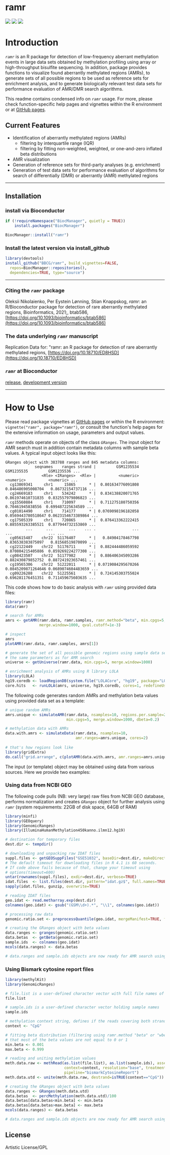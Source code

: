 ramr
========

[![](https://github.com/BBCG/ramr/workflows/R-CMD-check-bioc/badge.svg)](https://github.com/BBCG/ramr/actions)
[![](https://codecov.io/gh/BBCG/ramr/branch/devel/graph/badge.svg)](https://app.codecov.io/gh/BBCG/ramr/tree/devel)
[![](https://bioconductor.org/shields/years-in-bioc/ramr.svg)](https://bioconductor.org/packages/release/bioc/html/ramr.html)

# Introduction

*`ramr`* is an R package for detection of low-frequency aberrant methylation events in large data sets
obtained by methylation profiling using array or high-throughput bisulfite sequencing. In addition, package provides
functions to visualize found aberrantly methylated regions (AMRs), to generate sets of all possible regions to be used
as reference sets for enrichment analysis, and to generate biologically relevant test data sets for
performance evaluation of AMR/DMR search algorithms.

This readme contains condensed info on *`ramr`* usage. For more, please check function-specific help pages and vignettes within the R environment or at [GitHub pages](https://bbcg.github.io/ramr/articles/ramr.html).

## Current Features

 * Identification of aberrantly methylated regions (AMRs)
   - filtering by interquartile range (IQR)
   - filtering by fitting non-weighted, weighted, or one-and-zero inflated beta distributions
 * AMR visualization
 * Generation of reference sets for third-party analyses (e.g. enrichment)
 * Generation of test data sets for performance evaluation of algorithms for search of differentially (DMR) or aberrantly (AMR) methylated regions

-------

## Installation

### install via Bioconductor
```r
if (!requireNamespace("BiocManager", quietly = TRUE))
    install.packages("BiocManager")

BiocManager::install("ramr")
```

### Install the latest version via install_github
```r
library(devtools)
install_github("BBCG/ramr", build_vignettes=FALSE,
  repos=BiocManager::repositories(),
  dependencies=TRUE, type="source")
```


-------

### Citing the *`ramr`* package
Oleksii Nikolaienko, Per Eystein Lønning, Stian Knappskog, *ramr*: an R/Bioconductor package for detection of rare aberrantly methylated regions, Bioinformatics, 2021;, btab586, [https://doi.org/10.1093/bioinformatics/btab586](https://doi.org/10.1093/bioinformatics/btab586)

### The data underlying *`ramr`* manuscript
Replication Data for: "ramr: an R package for detection of rare aberrantly methylated regions, [https://doi.org/10.18710/ED8HSD](https://doi.org/10.18710/ED8HSD)

### *`ramr`* at Bioconductor
[release](https://bioconductor.org/packages/release/bioc/html/ramr.html), 
[development version](https://bioconductor.org/packages/devel/bioc/html/ramr.html)

-------

# How to Use

Please read package vignettes
at [GitHub pages](https://bbcg.github.io/ramr/articles/ramr.html)
or within the R environment: `vignette("ramr", package="ramr")`, or
consult the function's help pages for the extensive information on usage,
parameters and output values.

*`ramr`* methods operate on objects of the class *`GRanges`*. The input object for AMR search must in addition contain metadata columns with sample beta values. A typical input object looks like this:

```
GRanges object with 383788 ranges and 845 metadata columns:
             seqnames    ranges strand |         GSM1235534         GSM1235535         GSM1235536 ...
                <Rle> <IRanges>  <Rle> |          <numeric>          <numeric>          <numeric> ...
  cg13869341     chr1     15865      * |  0.801634776091808  0.846486905008704   0.86732154737116 ...
  cg24669183     chr1    534242      * |  0.834138820071765  0.861974610731835  0.832557979806823 ...
  cg15560884     chr1    710097      * |  0.711275180750356   0.70461945838556  0.699487225634589 ...
  cg01014490     chr1    714177      * | 0.0769098196182058 0.0569443780518647 0.0623154673389864 ...
  cg17505339     chr1    720865      * |  0.876413362222415  0.885593263385521  0.877944732153869 ...
         ...      ...       ...    ... .                ...                ...                ... ...
  cg05615487    chr22  51176407      * |   0.84904178467798  0.836538383875097   0.81568519870099 ...
  cg22122449    chr22  51176711      * |  0.882444486059592  0.870804215405886  0.859269224277308 ...
  cg08423507    chr22  51177982      * |  0.886406345093286  0.882430879852752  0.887241923657461 ...
  cg19565306    chr22  51222011      * | 0.0719084295670266 0.0845209871264646 0.0689074604483659 ...
  cg09226288    chr22  51225561      * |  0.724145303755024  0.696281176451351  0.711459675603635 ...

```

This code shows how to do basic analysis with *`ramr`* using provided data files:

```r
library(ramr)
data(ramr)

# search for AMRs
amrs <- getAMR(ramr.data, ramr.samples, ramr.method="beta", min.cpgs=5,
               merge.window=1000, qval.cutoff=1e-3)

# inspect
amrs
plotAMR(ramr.data, ramr.samples, amrs[1])

# generate the set of all possible genomic regions using sample data set and
# the same parameters as for AMR search
universe <- getUniverse(ramr.data, min.cpgs=5, merge.window=1000)

# enrichment analysis of AMRs using R library LOLA
library(LOLA)
hg19.coredb <- loadRegionDB(system.file("LOLACore", "hg19", package="LOLA"))
core.hits   <- runLOLA(amrs, universe, hg19.coredb, cores=1, redefineUserSets=TRUE)
```

The following code generates random AMRs and methylation beta values using provided data set as a template:

```r
# unique random AMRs
amrs.unique <- simulateAMR(ramr.data, nsamples=10, regions.per.sample=2,
                           min.cpgs=5, merge.window=1000, dbeta=0.2)

# methylation data with AMRs
data.with.amrs <- simulateData(ramr.data, nsamples=10,
                               amr.ranges=amrs.unique, cores=2)
  
# that's how regions look like
library(gridExtra)
do.call("grid.arrange", c(plotAMR(data.with.amrs, amr.ranges=amrs.unique[1:2]), ncol=2))
```


The input (or template) object may be obtained using data from various sources. Here we provide two examples:

### Using data from NCBI GEO

The following code pulls (NB: very large) raw files from NCBI GEO database, performs normalization and creates *`GRanges`* object for further analysis using *`ramr`* (system requirements: 22GB of disk space, 64GB of RAM)
```r
library(minfi)
library(GEOquery)
library(GenomicRanges)
library(IlluminaHumanMethylation450kanno.ilmn12.hg19)

# destination for temporary files
dest.dir <- tempdir()

# downloading and unpacking raw IDAT files
suppl.files <- getGEOSuppFiles("GSE51032", baseDir=dest.dir, makeDirectory=FALSE, filter_regex="RAW")
# The default timeout for downloading files in R 4.1 is 60 seconds.
# If code above fails because of that, change your timeout using 
# options(timeout=600)
untar(rownames(suppl.files), exdir=dest.dir, verbose=TRUE)
idat.files  <- list.files(dest.dir, pattern="idat.gz$", full.names=TRUE)
sapply(idat.files, gunzip, overwrite=TRUE)

# reading IDAT files
geo.idat <- read.metharray.exp(dest.dir)
colnames(geo.idat) <- gsub("(GSM\\d+).*", "\\1", colnames(geo.idat))

# processing raw data
genomic.ratio.set <- preprocessQuantile(geo.idat, mergeManifest=TRUE, fixOutliers=TRUE)

# creating the GRanges object with beta values
data.ranges <- granges(genomic.ratio.set)
data.betas  <- getBeta(genomic.ratio.set)
sample.ids  <- colnames(geo.idat)
mcols(data.ranges) <- data.betas

# data.ranges and sample.ids objects are now ready for AMR search using ramr
```

### Using Bismark cytosine report files

```r
library(methylKit)
library(GenomicRanges)

# file.list is a user-defined character vector with full file names of Bismark cytosine report files
file.list

# sample.ids is a user-defined character vector holding sample names
sample.ids

# methylation context string, defines if the reads covering both strands will be merged
context <- "CpG"

# fitting beta distribution (filtering using ramr.method "beta" or "wbeta") requires
# that most of the beta values are not equal to 0 or 1
min.beta <- 0.001
max.beta <- 0.999

# reading and uniting methylation values
meth.data.raw <- methRead(as.list(file.list), as.list(sample.ids), assembly="hg19", header=TRUE,
                          context=context, resolution="base", treatment=rep(0,length(sample.ids)),
                          pipeline="bismarkCytosineReport")
meth.data.utd <- unite(meth.data.raw, destrand=isTRUE(context=="CpG"))

# creating the GRanges object with beta values
data.ranges <- GRanges(meth.data.utd)
data.betas  <- percMethylation(meth.data.utd)/100
data.betas[data.betas<min.beta] <- min.beta
data.betas[data.betas>max.beta] <- max.beta
mcols(data.ranges) <- data.betas

# data.ranges and sample.ids objects are now ready for AMR search using ramr
```


License
---------
Artistic License/GPL
